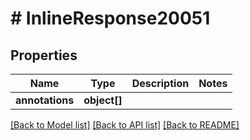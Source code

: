 # # InlineResponse20051

## Properties

Name | Type | Description | Notes
------------ | ------------- | ------------- | -------------
**annotations** | **object[]** |  | 

[[Back to Model list]](../../README.md#documentation-for-models) [[Back to API list]](../../README.md#documentation-for-api-endpoints) [[Back to README]](../../README.md)


